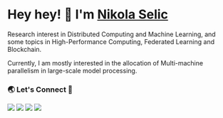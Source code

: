 # Hey hey! 👋 I'm [Nikola Selic](https://nikolaselic.com/)

Research interest in Distributed Computing and Machine Learning, and some topics in High-Performance Computing, Federated Learning and Blockchain.

Currently, I am mostly interested in the allocation of Multi-machine parallelism in large-scale model processing.

### 🌏 Let's Connect 🔗

[![](https://img.shields.io/badge/linkedin-%230077B5.svg?&style=for-the-badge&logo=linkedin&logoColor=white&color=8956E4)](https://www.linkedin.com/in/n-selic/)
[![](https://img.shields.io/badge/twitter-%230077B5.svg?&style=for-the-badge&logo=twitter&logoColor=white&color=8956E4)](https://twitter.com/_selich_)
[![](https://img.shields.io/badge/kaggle-%230077B5.svg?&style=for-the-badge&logo=kaggle&logoColor=white&color=8956E4)](https://www.kaggle.com/selich)
[![](https://img.shields.io/badge/researchgate-%230077B5.svg?&style=for-the-badge&logo=researchgate&logoColor=white&color=8956E4)](https://www.researchgate.net/profile/Nikola-Selic)
